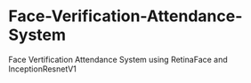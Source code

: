 # Face-Verification-Attendance-System
Face Vertification Attendance System using RetinaFace and InceptionResnetV1
